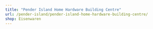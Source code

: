 ```yaml
---
title: "Pender Island Home Hardware Building Centre"
url: /pender-island/pender-island-home-hardware-building-centre/
shop: Eisenwaren
---
```

